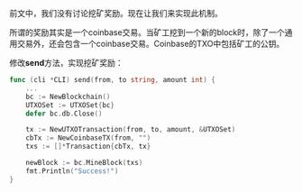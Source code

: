 前文中，我们没有讨论挖矿奖励。现在让我们来实现此机制。

所谓的奖励其实是一个coinbase交易。当矿工挖到一个新的block时，除了一个通用交易外，还会包含一个coinbase交易。Coinbase的TXO中包括矿工的公钥。

修改**send**方法，实现挖矿奖励：

```go
func (cli *CLI) send(from, to string, amount int) {
    ...
    bc := NewBlockchain()
    UTXOSet := UTXOSet{bc}
    defer bc.db.Close()

    tx := NewUTXOTransaction(from, to, amount, &UTXOSet)
    cbTx := NewCoinbaseTX(from, "")
    txs := []*Transaction{cbTx, tx}

    newBlock := bc.MineBlock(txs)
    fmt.Println("Success!")
}
```



